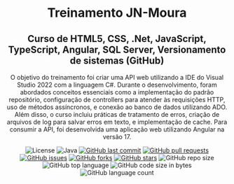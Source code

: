 <h1 align="center">Treinamento JN-Moura</h1>
<h2 align="center"> 
    Curso de HTML5, CSS, .Net, JavaScript,
TypeScript, Angular, SQL Server, Versionamento
de sistemas (GitHub)
 </h2>
 <p align="center">
	 O objetivo do treinamento foi criar uma API web utilizando a IDE do Visual Studio 2022 com a linguagem C#. Durante o desenvolvimento, foram abordados conceitos essenciais como a implementação do padrão repositório, configuração de controllers para atender às requisições HTTP, uso de métodos assíncronos, e conexão ao banco de dados utilizando ADO. Além disso, o curso incluiu práticas de tratamento de erros, criação de arquivos de log para salvar erros em texto, e implementação de cache. Para consumir a API, foi desenvolvida uma aplicação web utilizando Angular na versão 17.
 </p>

 <div align="center">
	 
![License](https://img.shields.io/badge/license-MIT-blue.svg) 
![Java](https://img.shields.io/badge/Java-v21-orange.svg) 
[![GitHub last commit](https://img.shields.io/github/last-commit/Antonio-Romes/demo-park-api)](https://github.com/Antonio-Romes/demo-park-api/commits/master)
[![GitHub pull requests](https://img.shields.io/github/issues-pr-raw/Antonio-Romes/demo-park-api)](https://github.com/Antonio-Romes/demo-park-api/pulls)
[![GitHub issues](https://img.shields.io/github/issues/Antonio-Romes/demo-park-api)](https://github.com/Antonio-Romes/demo-park-api/issues)
[![GitHub forks](https://img.shields.io/github/forks/Antonio-Romes/demo-park-api)](https://github.com/Antonio-Romes/demo-park-api/network)
[![GitHub stars](https://img.shields.io/github/stars/Antonio-Romes/demo-park-api)](https://github.com/Antonio-Romes/demo-park-api/stargazers)
![GitHub repo size](https://img.shields.io/github/repo-size/Antonio-Romes/demo-park-api)
![GitHub top language](https://img.shields.io/github/languages/top/Antonio-Romes/demo-park-api.svg)
![GitHub code size in bytes](https://img.shields.io/github/languages/code-size/Antonio-Romes/demo-park-api)
![GitHub language count](https://img.shields.io/github/languages/count/Antonio-Romes/demo-park-api)  
 </div>
